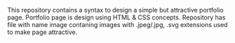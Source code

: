 This repository contains a syntax to design a simple but attractive portfolio page.
Portfolio page is design using HTML & CSS concepts.
Repository has file with name image contaning images with .jpeg/.jpg, .svg extensions used to make page attractive.

